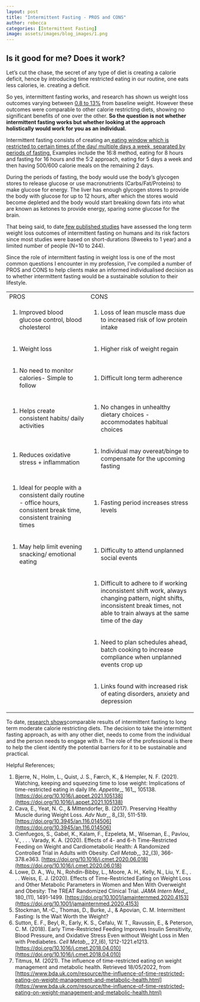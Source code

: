 ```yaml
---
layout: post
title: "Intermittent Fasting - PROS and CONS"
author: rebecca
categories: [Intermittent Fasting]
image: assets/images/blog_images/1.png
---
```

## Is it good for me? Does it work?

Let’s cut the chase, the secret of any type of diet is creating a calorie deficit, hence by introducing time restricted eating in our routine, one eats less calories, ie. creating a deficit.

So yes, intermittent fasting works, and research has shown us weight loss outcomes varying between [0.8 to 13%](https://www.ncbi.nlm.nih.gov/pmc/articles/PMC5959807/) from baseline weight. However these outcomes were comparable to other calorie restricting diets, showing no significant benefits of one over the other. **So the question is not whether intermittent fasting works but whether looking at the approach holistically would work for you as an individual.**

Intermittent fasting consists of creating an[ eating window which is restricted to certain times of the day/ multiple days a week, separated by periods of fasting.](https://doi.org/10.1001/jamainternmed.2020.4153) Examples include the 16:8 method, eating for 8 hours and fasting for 16 hours and the 5:2 approach, eating for 5 days a week and then having 500/600 calorie meals on the remaining 2 days. 

During the periods of fasting, the body would use the body’s glycogen stores to release glucose or use macronutrients (Carbs/Fat/Proteins) to make glucose for energy. The liver has enough glycogen stores to provide the body with glucose for up to 12 hours, after which the stores would become depleted and the body would start breaking down fats into what are known as ketones to provide energy, sparing some glucose for the brain. 

That being said, to date[ few published studies](https://www.ncbi.nlm.nih.gov/pmc/articles/PMC5959807/) have assessed the long term weight loss outcomes of intermittent fasting on humans and its risk factors since most studies were based on short-durations (8weeks to 1 year) and a limited number of people (N=10 to 244).

Since the role of intermittent fasting in weight loss is one of the most common questions I encounter in my profession, I’ve compiled a number of PROS and CONS to help clients make an informed individualised decision as to whether intermittent fasting would be a sustainable solution to their lifestyle. 


<table>
  <tr>
   <td>PROS
   </td>
   <td>CONS
   </td>
  </tr>
  <tr>
   <td>
<ol>

<li>Improved blood glucose control, blood cholesterol
</li>
</ol>
   </td>
   <td>
<ol>

<li>Loss of lean muscle mass due to increased risk of low protein intake
</li>
</ol>
   </td>
  </tr>
  <tr>
   <td>
<ol>

<li>Weight loss
</li>
</ol>
   </td>
   <td>
<ol>

<li>Higher risk of weight regain
</li>
</ol>
   </td>
  </tr>
  <tr>
   <td>
<ol>

<li>No need to monitor calories- Simple to follow
</li>
</ol>
   </td>
   <td>
<ol>

<li>Difficult long term adherence
</li>
</ol>
   </td>
  </tr>
  <tr>
   <td>
<ol>

<li>Helps create consistent habits/ daily activities
</li>
</ol>
   </td>
   <td>
<ol>

<li>No changes in unhealthy dietary choices - accommodates habitual choices
</li>
</ol>
   </td>
  </tr>
  <tr>
   <td>
<ol>

<li>Reduces oxidative stress + inflammation 
</li>
</ol>
   </td>
   <td>
<ol>

<li>Individual may overeat/binge to compensate for the upcoming fasting
</li>
</ol>
   </td>
  </tr>
  <tr>
   <td>
<ol>

<li>Ideal for people with a consistent daily routine - office hours, consistent break time, consistent training times
</li>
</ol>
   </td>
   <td>
<ol>

<li>Fasting period increases stress levels
</li>
</ol>
   </td>
  </tr>
  <tr>
   <td>
<ol>

<li>May help limit evening snacking/ emotional eating
</li>
</ol>
   </td>
   <td>
<ol>

<li>Difficulty to attend unplanned social events
</li>
</ol>
   </td>
  </tr>
  <tr>
   <td>
   </td>
   <td>
<ol>

<li>Difficult to adhere to if working inconsistent shift work, always changing pattern, night shifts, inconsistent break times, not able to train always at the same time of the day
</li>
</ol>
   </td>
  </tr>
  <tr>
   <td>
   </td>
   <td>
<ol>

<li>Need to plan schedules ahead, batch cooking to increase compliance when unplanned events crop up
</li>
</ol>
   </td>
  </tr>
  <tr>
   <td>
   </td>
   <td>
<ol>

<li>Links found with increased risk of eating disorders, anxiety and depression
</li>
</ol>
   </td>
  </tr>
</table>


To date, [research shows](https://www.bda.uk.com/resource/the-influence-of-time-restricted-eating-on-weight-management-and-metabolic-health.html)comparable results of  intermittent fasting to long term moderate calorie restricting diets. The decision to take the intermittent fasting approach, as with any other diet, needs to come from the individual and the person needs to engage with it. The role of the professional is there to help the client identify the potential barriers for it to be sustainable and practical. 

Helpful References; 



1. Bjerre, N., Holm, L., Quist, J. S., Færch, K., & Hempler, N. F. (2021). Watching, keeping and squeezing time to lose weight: Implications of time-restricted eating in daily life. _Appetite_,_ 161_, 105138. [https://doi.org/10.1016/j.appet.2021.105138](https://doi.org/10.1016/j.appet.2021.105138)
2. Cava, E., Yeat, N. C., & Mittendorfer, B. (2017). Preserving Healthy Muscle during Weight Loss. _Adv Nutr_,_ 8_(3), 511-519. [https://doi.org/10.3945/an.116.014506](https://doi.org/10.3945/an.116.014506)
3. Cienfuegos, S., Gabel, K., Kalam, F., Ezpeleta, M., Wiseman, E., Pavlou, V., . . . Varady, K. A. (2020). Effects of 4- and 6-h Time-Restricted Feeding on Weight and Cardiometabolic Health: A Randomized Controlled Trial in Adults with Obesity. _Cell Metab_,_ 32_(3), 366-378.e363. [https://doi.org/10.1016/j.cmet.2020.06.018](https://doi.org/10.1016/j.cmet.2020.06.018)
4. Lowe, D. A., Wu, N., Rohdin-Bibby, L., Moore, A. H., Kelly, N., Liu, Y. E., . . . Weiss, E. J. (2020). Effects of Time-Restricted Eating on Weight Loss and Other Metabolic Parameters in Women and Men With Overweight and Obesity: The TREAT Randomized Clinical Trial. _JAMA Intern Med_,_ 180_(11), 1491-1499. [https://doi.org/10.1001/jamainternmed.2020.4153](https://doi.org/10.1001/jamainternmed.2020.4153)
5. Stockman, M.-C., Thomas, D., Burke, J., & Apovian, C. M. Intermittent Fasting: Is the Wait Worth the Weight?
6. Sutton, E. F., Beyl, R., Early, K. S., Cefalu, W. T., Ravussin, E., & Peterson, C. M. (2018). Early Time-Restricted Feeding Improves Insulin Sensitivity, Blood Pressure, and Oxidative Stress Even without Weight Loss in Men with Prediabetes. _Cell Metab_,_ 27_(6), 1212-1221.e1213. [https://doi.org/10.1016/j.cmet.2018.04.010](https://doi.org/10.1016/j.cmet.2018.04.010)
7. Titmus, M. (2021). The influence of time-restricted eating on weight management and metabolic health. Retrieved 18/05/2022, from [https://www.bda.uk.com/resource/the-influence-of-time-restricted-eating-on-weight-management-and-metabolic-health.html](https://www.bda.uk.com/resource/the-influence-of-time-restricted-eating-on-weight-management-and-metabolic-health.html)